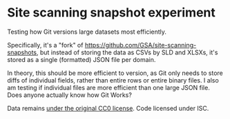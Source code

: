 # Site scanning snapshot experiment

Testing how Git versions large datasets most efficiently. 

Specifically, it's a "fork" of https://github.com/GSA/site-scanning-snapshots, but instead of storing the data as CSVs by SLD and XLSXs, it's stored as a single (formatted) JSON file per domain. 

In theory, this should be more efficient to version, as Git only needs to store diffs of individual fields, rather than entire rows or entire binary files. I also am testing if individual files are more efficient than one large JSON file. Does anyone actually know how Git Works?

Data remains [under the original CC0 license](https://github.com/GSA/site-scanning-snapshots/blob/main/LICENSE). Code licensed under ISC.